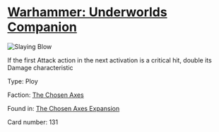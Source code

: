 # [Warhammer: Underworlds Companion](https://guidokessels.github.io/wh-underworlds)

  

![Slaying Blow](https://warhammerunderworlds.com/wp-content/uploads/sites/6/2018/02/131_ENG.png)

If the first Attack action in the next activation is a critical hit, double its Damage characteristic

Type: Ploy

Faction: [The Chosen Axes](https://guidokessels.github.io/wh-underworlds/factions/the-chosen-axes)

Found in: [The Chosen Axes Expansion](https://guidokessels.github.io/wh-underworlds/locations/the-chosen-axes-expansion)

Card number: 131
